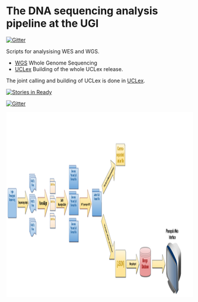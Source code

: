 # The DNA sequencing analysis pipeline at the UGI

[![Gitter](https://badges.gitter.im/Join%20Chat.svg)](https://gitter.im/vplagnol/pipelines?utm_source=badge&utm_medium=badge&utm_campaign=pr-badge&utm_content=badge)

Scripts for analysising WES and WGS.

* [WGS](WGS) Whole Genome Sequencing
* [UCLex](UCLex) Building of the whole UCLex release.


The joint calling and building of UCLex is done in [UCLex](UCLex).

[![Stories in Ready](https://badge.waffle.io/pontikos/pipelines.png?label=ready&title=Ready)](http://waffle.io/pontikos/pipelines)

[![Gitter](https://badges.gitter.im/Join%20Chat.svg)](https://gitter.im/vplagnol/pipelines?utm_source=badge&utm_medium=badge&utm_campaign=pr-badge)

<p align="center">
  <img src="https://github.com/BaronKoy/DNASeq_pipeline/blob/master/phenopolis_flowchart.png" width="800" height="500">
</p>

